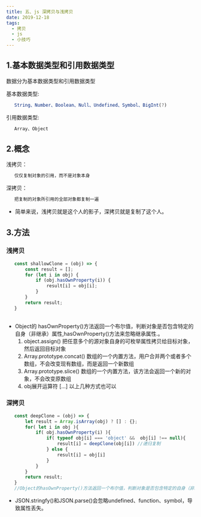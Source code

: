 ```yaml
---
title: 五、js 深拷贝与浅拷贝
date: 2019-12-18
tags:
  - 拷贝
  - js
  - 小技巧
---
```


## 1.基本数据类型和引用数据类型

 数据分为基本数据类型和引用数据类型


 基本数据类型:

 ```javascript
    String、Number、Boolean、Null、Undefined、Symbol、BigInt(?)
 ```

 引用数据类型:

 ```javascript
    Array、Object
 ```

<!-- more -->

## 2.概念
 
 浅拷贝：

 ```javascript
    仅仅复制对象的引用，而不是对象本身
 ```
   
 深拷贝：

 ```javascript
    把复制的对象所引用的全部对象都复制一遍
 ```


- 简单来说，浅拷贝就是这个人的影子，深拷贝就是复制了这个人。

## 3.方法

 ### 浅拷贝

 ```javascript
    const shallowClone = (obj) => {
        const result = [];
        for (let i in obj) {
            if (obj.hasOwnProperty(i)) {
                result[i] = obj[i];
            }
        }
        return result;
    }
    
 ```
 - Object的 hasOwnProperty()方法返回一个布尔值，判断对象是否包含特定的自身（非继承）属性,hasOwnProperty()方法来忽略继承属性.。
    1. object.assign() 把任意多个的源对象自身的可枚举属性拷贝给目标对象，然后返回目标对象
    2. Array.prototype.concat() 数组的一个内置方法，用户合并两个或者多个数组，不会改变现有数组，而是返回一个新数组
    3. Array.prototype.slice() 数组的一个内置方法，该方法会返回一个新的对象，不会改变原数组 
    4. obj展开运算符 [...]
    以上几种方式也可以
 ### 深拷贝

 ```javascript
    const deepClone = (obj) => {
        let result = Array.isArray(obj) ? [] : {};
        for( let i in obj ){
            if( obj.hasOwnProperty(i) ){
                if( typeof obj[i] === 'object' &&  obj[i] !== null){
                    result[i] = deepClone(obj[i]) //递归复制
                } else {
                    result[i] = obj[i]
                }
            }
        }
        return result;
    }
    //Object的hasOwnProperty()方法返回一个布尔值，判断对象是否包含特定的自身（非继承）属性。hasOwnProperty()方法来忽略继承属性
 ```

 - JSON.stringfy()和JSON.parse()会忽略undefined、function、symbol，导致属性丢失。
